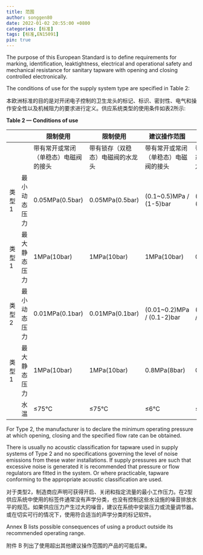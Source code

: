 ```yaml
---
title: 范围
author: songgen80
date: 2022-01-02 20:55:00 +0800
categories: [标准]
tags: [标准,EN15091]
pin: true
---
```


The purpose of this European Standard is to define requirements for marking, identification, leaktightness, electrical and operational safety and mechanical resistance for sanitary tapware with opening and closing controlled electronically.

The conditions of use for the supply system type are specified in Table 2:



本欧洲标准的目的是对开闭电子控制的卫生龙头的标记、标识、密封性、电气和操作安全性以及机械阻力的要求进行定义。供应系统类型的使用条件如表2所示:



**Table 2 — Conditions of use**

|       |              | 限制使用                             | 限制使用                         | 建议操作范围                         | 建议操作范围                     |
| ----- | ------------ | ------------------------------------ | -------------------------------- | ------------------------------------ | -------------------------------- |
|       |              | 带有常开或常闭（单稳态）电磁阀的接头 | 带有锁存（双稳态）电磁阀的水龙头 | 带有常开或常闭（单稳态）电磁阀的接头 | 带有锁存（双稳态）电磁阀的水龙头 |
| 类型1 | 最小动态压力 | 0.05MPa(0.5bar)                      | 0.05MPa(0.5bar)                  | (0.1~0.5)MPa / (1-5)bar              | (0.1~0.5)MPa / (1-5)bar          |
| 类型1 | 最大静态压力 | 1MPa(10bar)                          | 1MPa(10bar)                      | 1MPa(10bar)                          | 0.8MPa(8bar)                     |
| 类型2 | 最小动态压力 | 0.01MPa(0.1bar)                      | 0.01MPa(0.1bar)                  | (0.01~0.2)MPa / (0.1-2)bar           | (0.01~0.2)MPa / (0.1-2)bar       |
| 类型1 | 最大静态压力 | 1MPa(10bar)                          | 1MPa(10bar)                      | 0.8MPa(8bar)                         | 0.6MPa(6bar)                     |
|       | 水温         | ≤75℃                                 | ≤75℃                             | ≤6℃                                  | ≤65℃                             |



For Type 2, the manufacturer is to declare the minimum operating pressure at which opening, closing and the specified flow rate can be obtained.

There is usually no acoustic classification for tapware used in supply systems of Type 2 and no specifications governing the level of noise emissions from these water installations. If supply pressures are such that excessive noise is generated it is recommended that pressure or flow regulators are fitted in the system. Or where practicable, tapware conforming to the appropriate acoustic classification are used.



对于类型2，制造商应声明可获得开启、关闭和指定流量的最小工作压力。在2型供应系统中使用的标签件通常没有声学分类，也没有控制这些水设施的噪音排放水平的规范。如果供应压力产生过大的噪音，建议在系统中安装压力或流量调节器。或在切实可行的情况下，使用符合适当的声学分类的标记软件。



Annex B lists possible consequences of using a product outside its recommended operating range.

附件 B 列出了使用超出其他建议操作范围的产品的可能后果。